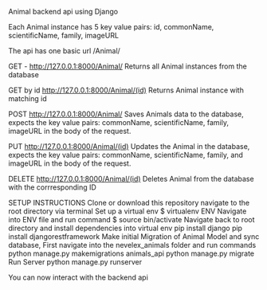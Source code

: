 Animal backend api using Django

Each Animal instance has 5 key value pairs: id, commonName, scientificName, family, imageURL

The api has one basic url /Animal/

GET - http://127.0.0.1:8000/Animal/
Returns all Animal instances from the database

GET by id http://127.0.0.1:8000/Animal/(id)
Returns Animal instance with matching id

POST http://127.0.0.1:8000/Animal/
Saves Animals data to the database, expects the key value pairs: commonName, scientificName, family, imageURL in the body of the request.  

PUT http://127.0.0.1:8000/Animal/(id)
Updates the Animal in the database, expects the key value pairs: commonName, scientificName, family, and imageURL in the body of the request.

DELETE http://127.0.0.1:8000/Animal/(id)
Deletes Animal from the database with the corrresponding ID

SETUP INSTRUCTIONS
Clone or download this repository
navigate to the root directory via terminal
Set up a virtual env 
    $ virtualenv ENV
Navigate into ENV file and run command
    $ source bin/activate
Navigate back to root directory and install dependencies into virtual env
    pip install django
    pip install djangorestframework
Make initial Migration of Animal Model and sync database, First navigate into the nevelex_animals folder and run commands
    python manage.py makemigrations animals_api
    python manage.py migrate
Run Server
    python manage.py runserver

You can now interact with the backend api

